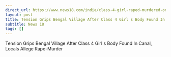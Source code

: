 ```yaml
---
direct_url: https://www.news18.com/india/class-4-girl-raped-murdered-on-way-back-from-tuition-in-bengals-south-24-parganas-bjp-attacks-tmc-govt-9074378.html
layout: post
title: Tension Grips Bengal Village After Class 4 Girl s Body Found In Canal, Locals Allege Rape-Murder
subtitle: News 18
tags: []
---
```


Tension Grips Bengal Village After Class 4 Girl s Body Found In Canal, Locals Allege Rape-Murder
